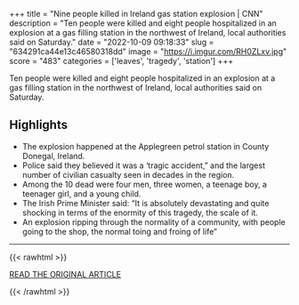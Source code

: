 +++
title = "Nine people killed in Ireland gas station explosion | CNN"
description = "Ten people were killed and eight people hospitalized in an explosion at a gas filling station in the northwest of Ireland, local authorities said on Saturday."
date = "2022-10-09 09:18:33"
slug = "634291ca44e13c46580318dd"
image = "https://i.imgur.com/RH0ZLxv.jpg"
score = "483"
categories = ['leaves', 'tragedy', 'station']
+++

Ten people were killed and eight people hospitalized in an explosion at a gas filling station in the northwest of Ireland, local authorities said on Saturday.

## Highlights

- The explosion happened at the Applegreen petrol station in County Donegal, Ireland.
- Police said they believed it was a ‘tragic accident,” and the largest number of civilian casualty seen in decades in the region.
- Among the 10 dead were four men, three women, a teenage boy, a teenager girl, and a young child.
- The Irish Prime Minister said: “It is absolutely devastating and quite shocking in terms of the enormity of this tragedy, the scale of it.
- An explosion ripping through the normality of a community, with people going to the shop, the normal toing and froing of life”

---

{{< rawhtml >}}
  <p class="article-category">
    <a target="_blank" href="https://www.cnn.com/2022/10/08/europe/irish-gas-explosion-intl/index.html">READ THE ORIGINAL ARTICLE</a>
  </p>
{{< /rawhtml >}}
